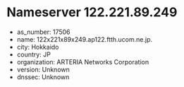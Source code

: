 # Nameserver 122.221.89.249

* as_number: 17506
* name: 122x221x89x249.ap122.ftth.ucom.ne.jp.
* city: Hokkaido
* country: JP
* organization: ARTERIA Networks Corporation
* version: Unknown
* dnssec: Unknown
